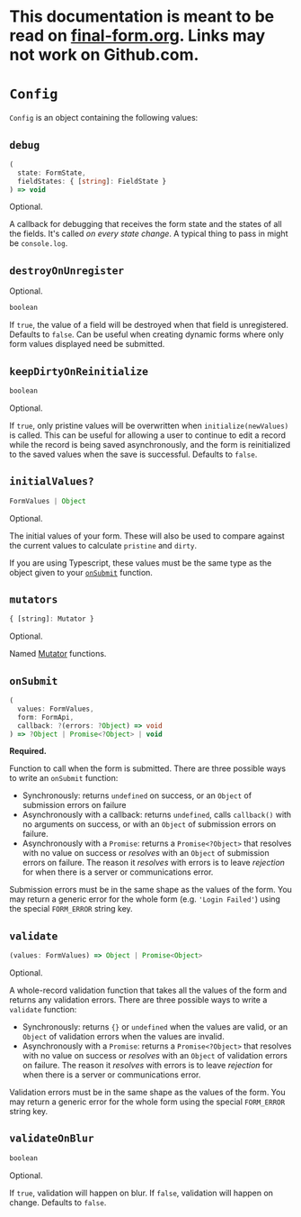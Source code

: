 # This documentation is meant to be read on [final-form.org](https://final-form.org/docs/final-form/types/Config). Links may not work on Github.com.

# `Config`

`Config` is an object containing the following values:

## `debug`

```ts
(
  state: FormState,
  fieldStates: { [string]: FieldState }
) => void
```

Optional.

A callback for debugging that receives the form state and the states of
all the fields. It's called _on every state change_. A typical thing to pass in
might be `console.log`.

## `destroyOnUnregister`

Optional.

```ts
boolean
```

If `true`, the value of a field will be destroyed when that field is unregistered. Defaults to `false`. Can be useful when creating dynamic forms where only form values displayed need be submitted.

## `keepDirtyOnReinitialize`

```ts
boolean
```

Optional.

If `true`, only pristine values will be overwritten when `initialize(newValues)` is called. This can be useful for allowing a user to continue to edit a record while the record is being saved asynchronously, and the form is reinitialized to the saved values when the save is successful. Defaults to `false`.

## `initialValues?`

```ts
FormValues | Object
```

Optional.

The initial values of your form. These will also be used to compare against the
current values to calculate `pristine` and `dirty`.

If you are using Typescript, these values must be the same type as the object given to your [`onSubmit`](#onSubmit) function.

## `mutators`

```ts
{ [string]: Mutator }
```

Optional.

Named [Mutator](Mutator) functions.

## `onSubmit`

```ts
(
  values: FormValues,
  form: FormApi,
  callback: ?(errors: ?Object) => void
) => ?Object | Promise<?Object> | void
```

**Required.**

Function to call when the form is submitted. There are three possible ways to
write an `onSubmit` function:

- Synchronously: returns `undefined` on success, or an `Object` of submission
  errors on failure
- Asynchronously with a callback: returns `undefined`, calls `callback()` with
  no arguments on success, or with an `Object` of submission errors on failure.
- Asynchronously with a `Promise`: returns a `Promise<?Object>` that resolves
  with no value on success or _resolves_ with an `Object` of submission errors
  on failure. The reason it _resolves_ with errors is to leave _rejection_ for
  when there is a server or communications error.

Submission errors must be in the same shape as the values of the form. You may
return a generic error for the whole form (e.g. `'Login Failed'`) using the
special `FORM_ERROR` string key.

## `validate`

```ts
(values: FormValues) => Object | Promise<Object>
```

Optional.

A whole-record validation function that takes all the values of the form and
returns any validation errors. There are three possible ways to write a
`validate` function:

- Synchronously: returns `{}` or `undefined` when the values are valid, or an
  `Object` of validation errors when the values are invalid.
- Asynchronously with a `Promise`: returns a `Promise<?Object>` that resolves
  with no value on success or _resolves_ with an `Object` of validation errors
  on failure. The reason it _resolves_ with errors is to leave _rejection_ for
  when there is a server or communications error.

Validation errors must be in the same shape as the values of the form. You may
return a generic error for the whole form using the special `FORM_ERROR` string
key.

## `validateOnBlur`

```ts
boolean
```

Optional.

If `true`, validation will happen on blur. If `false`, validation will happen on
change. Defaults to `false`.

```

```
